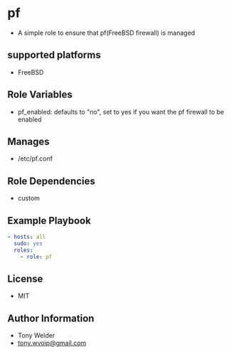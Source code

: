 # pf 

- A simple role to ensure that pf(FreeBSD firewall) is managed 

## supported platforms

- FreeBSD

## Role Variables

- pf_enabled: defaults to "no", set to yes if you want the pf firewall to be enabled

## Manages

- /etc/pf.conf 

## Role Dependencies

- custom 

## Example Playbook

```yaml
- hosts: all
  sudo: yes
  roles:
    - role: pf 
```
## License

- MIT

## Author Information

- Tony Welder
- tony.wvoip@gmail.com
